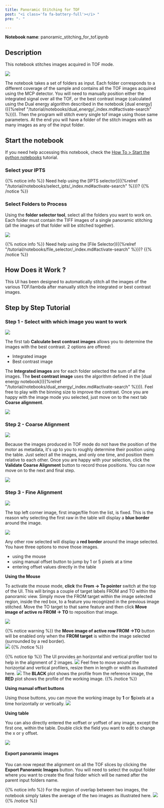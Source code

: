 ```yaml
---
title: Panoramic Stitching for TOF 
post: "<i class='fa fa-battery-full'></i> "
pre: "- "

---
```


**Notebook name**: panoramic_stitching_for_tof.ipynb

## Description

This notebook stitches images acquired in TOF mode. 

<img src='/tutorial/notebooks/panoramic_stitching_for_tof/images/panoramic_stitching_for_tof_preview.png' />

The notebook takes a set of folders as input. Each folder corresponds to a different coverage of the sample and contains
all the TOF images acquired using the MCP detector. You will need to manually position either the integrated signal over
all the TOF, or the best contrast image (calculated using the Dual energy algorithm described in the notebook 
[dual energy]({{%relref "/tutorial/notebooks/dual_energy/_index.md#activate-search" %}})). Then the program will stitch
every single tof image using those same parameters. At the end you will have a folder of the stitch images with as
many images as any of the input folder.

## Start the notebook

If you need help accessing this notebook, check the [How To > Start the python
notebooks](/en/tutorial/how_to_start_notebooks) tutorial.

### Select your IPTS

{{% notice info %}}
Need help using the [IPTS selector]({{%relref "/tutorial/notebooks/select_ipts/_index.md#activate-search" %}})?
{{% /notice %}}

### Select Folders to Process

Using the **folder selector tool**, select all the folders you want to work on. Each folder must contain the TIFF images
of a single panoramic stitching (all the images of that folder will be stitched together). 

<img src='/tutorial/notebooks/panoramic_stitching_for_tof/images/select_folders.gif' />

{{% notice info %}}
Need help using the [File Selector]({{%relref "/tutorial/notebooks/file_selector/_index.md#activate-search" %}})?
{{% /notice %}}

## How Does it Work ?

This UI has been designed to automatically stitch all the images of the various TOF/lambda after manually stitch
the integrated or best contrast images.

## Step by Step Tutorial

### Step 1 - Select with which image you want to work

<img src='/tutorial/notebooks/panoramic_stitching_for_tof/images/tab1_preview.png' />

The first tab **Calculate best contrast images** allows you to determine the images with the best contrast. 2 options 
are offered:

 * Integrated image
 * Best contrast image
 
The **Integrated images** are for each folder selected the sum of all the images. The **best contrast image** uses
the algorithm defined in the [dual energy notebook]({{%relref "/tutorial/notebooks/dual_energy/_index.md#activate-search" %}})).
Feel free to play with the binning size to improve the contrast. Once you are happy with the image mode you
selected, just move on to the next tab **Coarse alignment**.

<img src='/tutorial/notebooks/panoramic_stitching_for_tof/images/step1.gif' />

### Step 2 - Coarse Alignment

<img src='/tutorial/notebooks/panoramic_stitching_for_tof/images/tab2_preview.png' />

Because the images produced in TOF mode do not have the position of the motor as metadata, it's up to you to
roughly determine their position using the table. Just select all the images, and only one time, and position
them relative to each other. Once you are happy with your selection, click the **Validate Coarse Alignment** button
to record those positions. You can now move on to the next and final step.

<img src='/tutorial/notebooks/panoramic_stitching_for_tof/images/step2_coarse_alignment.gif' />


### Step 3 - Fine Alignment

<img src='/tutorial/notebooks/panoramic_stitching_for_tof/images/tab3_preview.png' />

The top left corner image, first image/file from the list, is fixed. This is the reason why selecting the first raw
in the table will display a **blue border** around the image. 

<img src='/tutorial/notebooks/panoramic_stitching_for_tof/images/reference_image.png' />

Any other row selected will display a **red border** around the image selected. You have three options to move those
images. 

 * using the mouse
 * using manual offset button to jump by 1 or 5 pixels at a time
 * entering offset values directly in the table

**Using the Mouse**

To activate the mouse mode, **click** the **From -> To pointer** switch at the top of the UI. This will brings a 
couple of target labels FROM and TO within the panoramic view. Simply move the FROM target within the image selected
region, inside the red box, to a feature you recognized in the previous image stitched. Move the TO target to that
same feature and then click **Move image of active ro FROM -> TO** to reposition that image. 

<img src='/tutorial/notebooks/panoramic_stitching_for_tof/images/from_to_mode.gif' />

{{% notice warning %}}
the **Move image of active row FROM ->TO** button will be enabled only when the **FROM target** is within the image
selected (surrounded by a red border).  
<img src='/tutorial/notebooks/panoramic_stitching/images/FROM_within_selected_image.gif' />
{{% /notice %}}

{{% notice tip %}}
The UI provides an horizontal and vertical profiler tool to help in the alignment of 2 images. 
<img src='/tutorial/notebooks/panoramic_stitching/images/profiler.png' />
Feel free to move around the horizontal and vertical profilers, resize them in length or width as illustrated here.
<img src='/tutorial/notebooks/panoramic_stitching/images/profile_resize_move.gif' />
The **BLACK** plot shows the profile from the reference image, the **RED** plot shows the profile of the working image.
{{% /notice %}}

**Using manual offset buttons**

Using those buttons, you can move the working image by **1** or **5**pixels at a time horizontally or vertically.
<img src='/tutorial/notebooks/panoramic_stitching/images/manual_move_buttons.png' />

**Using table**

You can also directly entered the xoffset or yoffset of any image, except the first one, within the table. Double 
click the field you want to edit to change the x or y offset. 

<img src='/tutorial/notebooks/panoramic_stitching_for_tof/images/manual_move.gif' />


#### Export panoramic images

You can now repeat the alignment on all the TOF slices by clicking the **Export Panoramic Images** button. 
You will need to select the output folder where you want to create the final folder which will be named
after the parent input folders name. 

{{% notice info %}}
For the region of overlap between two images, the notebook simply takes the average of the two images as illustrated here.
<img src='/tutorial/notebooks/panoramic_stitching/images/math_of_overlap.png' />
{{% /notice %}}
